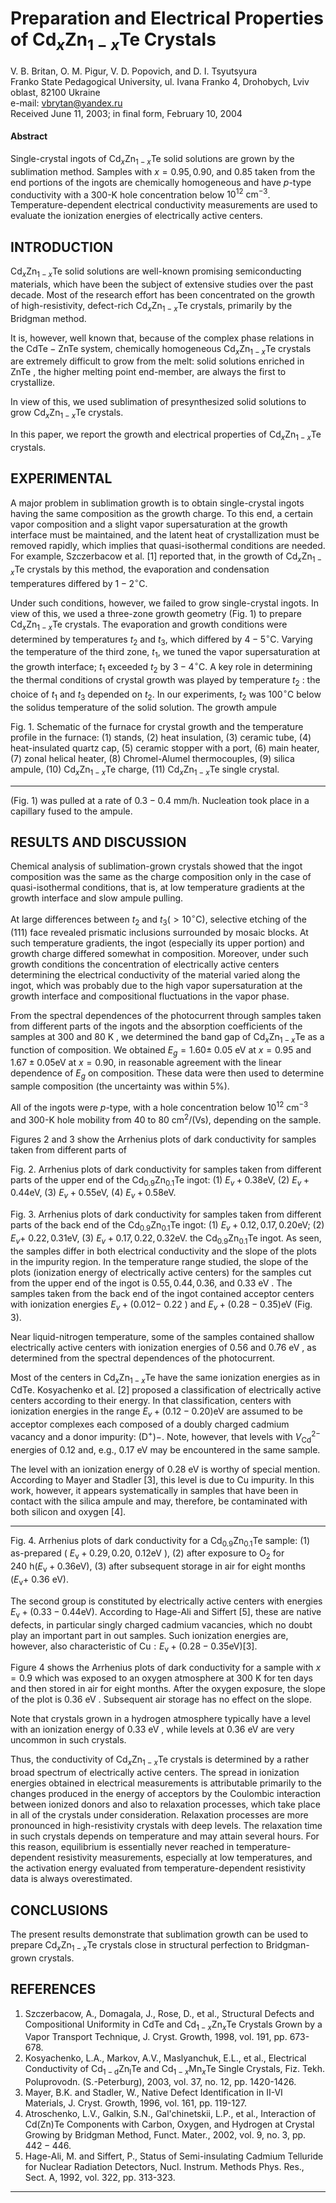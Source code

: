 # Preparation and Electrical Properties of $\mathrm{Cd}_{x} \mathbf{Z n}_{1-x} \mathbf{T e}$ Crystals 

V. B. Britan, O. M. Pigur, V. D. Popovich, and D. I. Tsyutsyura<br>Franko State Pedagogical University, ul. Ivana Franko 4, Drohobych, Lviv oblast, 82100 Ukraine<br>e-mail: vbrytan@yandex.ru<br>Received June 11, 2003; in final form, February 10, 2004


#### Abstract

Single-crystal ingots of $\mathrm{Cd}_{x} \mathrm{Zn}_{1-x} \mathrm{Te}$ solid solutions are grown by the sublimation method. Samples with $x=0.95,0.90$, and 0.85 taken from the end portions of the ingots are chemically homogeneous and have $p$-type conductivity with a 300-K hole concentration below $10^{12} \mathrm{~cm}^{-3}$. Temperature-dependent electrical conductivity measurements are used to evaluate the ionization energies of electrically active centers.


## INTRODUCTION

$\mathrm{Cd}_{x} \mathrm{Zn}_{1-x} \mathrm{Te}$ solid solutions are well-known promising semiconducting materials, which have been the subject of extensive studies over the past decade. Most of the research effort has been concentrated on the growth of high-resistivity, defect-rich $\mathrm{Cd}_{x} \mathrm{Zn}_{1-x} \mathrm{Te}$ crystals, primarily by the Bridgman method.

It is, however, well known that, because of the complex phase relations in the $\mathrm{CdTe}-\mathrm{ZnTe}$ system, chemically homogeneous $\mathrm{Cd}_{x} \mathrm{Zn}_{1-x} \mathrm{Te}$ crystals are extremely difficult to grow from the melt: solid solutions enriched in ZnTe , the higher melting point end-member, are always the first to crystallize.

In view of this, we used sublimation of presynthesized solid solutions to grow $\mathrm{Cd}_{x} \mathrm{Zn}_{1-x} \mathrm{Te}$ crystals.

In this paper, we report the growth and electrical properties of $\mathrm{Cd}_{x} \mathrm{Zn}_{1-x} \mathrm{Te}$ crystals.

## EXPERIMENTAL

A major problem in sublimation growth is to obtain single-crystal ingots having the same composition as the growth charge. To this end, a certain vapor composition and a slight vapor supersaturation at the growth interface must be maintained, and the latent heat of crystallization must be removed rapidly, which implies that quasi-isothermal conditions are needed. For example, Szczerbacow et al. [1] reported that, in the growth of $\mathrm{Cd}_{x} \mathrm{Zn}_{1-x} \mathrm{Te}$ crystals by this method, the evaporation and condensation temperatures differed by $1-2^{\circ} \mathrm{C}$.

Under such conditions, however, we failed to grow single-crystal ingots. In view of this, we used a three-zone growth geometry (Fig. 1) to prepare $\mathrm{Cd}_{x} \mathrm{Zn}_{1-x} \mathrm{Te}$ crystals. The evaporation and growth conditions were determined by temperatures $t_{2}$ and $t_{3}$, which differed by $4-5^{\circ} \mathrm{C}$. Varying the temperature of the third zone, $t_{1}$, we tuned the vapor supersaturation at the growth interface; $t_{1}$ exceeded $t_{2}$ by $3-4^{\circ} \mathrm{C}$. A key role in determining the thermal conditions of crystal growth was played by temperature $t_{2}$ : the choice of $t_{1}$ and $t_{3}$ depended on $t_{2}$. In our experiments, $t_{2}$ was $100^{\circ} \mathrm{C}$ below the solidus temperature of the solid solution. The growth ampule



Fig. 1. Schematic of the furnace for crystal growth and the temperature profile in the furnace: (1) stands, (2) heat insulation, (3) ceramic tube, (4) heat-insulated quartz cap, (5) ceramic stopper with a port, (6) main heater, (7) zonal helical heater, (8) Chromel-Alumel thermocouples, (9) silica ampule, (10) $\mathrm{Cd}_{x} \mathrm{Zn}_{1-x} \mathrm{Te}$ charge, (11) $\mathrm{Cd}_{x} \mathrm{Zn}_{1-x} \mathrm{Te}$ single crystal.




---

(Fig. 1) was pulled at a rate of $0.3-0.4 \mathrm{~mm} / \mathrm{h}$. Nucleation took place in a capillary fused to the ampule.

## RESULTS AND DISCUSSION

Chemical analysis of sublimation-grown crystals showed that the ingot composition was the same as the charge composition only in the case of quasi-isothermal conditions, that is, at low temperature gradients at the growth interface and slow ampule pulling.

At large differences between $t_{2}$ and $t_{3}\left(>10^{\circ} \mathrm{C}\right)$, selective etching of the (111) face revealed prismatic inclusions surrounded by mosaic blocks. At such temperature gradients, the ingot (especially its upper portion) and growth charge differed somewhat in composition. Moreover, under such growth conditions the concentration of electrically active centers determining the electrical conductivity of the material varied along the ingot, which was probably due to the high vapor supersaturation at the growth interface and compositional fluctuations in the vapor phase.

From the spectral dependences of the photocurrent through samples taken from different parts of the ingots and the absorption coefficients of the samples at 300 and 80 K , we determined the band gap of $\mathrm{Cd}_{x} \mathrm{Zn}_{1-x} \mathrm{Te}$ as a function of composition. We obtained $E_{g}=1.60 \pm$ 0.05 eV at $x=0.95$ and $1.67 \pm 0.05 \mathrm{eV}$ at $x=0.90$, in reasonable agreement with the linear dependence of $E_{g}$ on composition. These data were then used to determine sample composition (the uncertainty was within 5\%).

All of the ingots were $p$-type, with a hole concentration below $10^{12} \mathrm{~cm}^{-3}$ and 300-K hole mobility from 40 to $80 \mathrm{~cm}^{2} /(\mathrm{V} \mathrm{s})$, depending on the sample.

Figures 2 and 3 show the Arrhenius plots of dark conductivity for samples taken from different parts of



Fig. 2. Arrhenius plots of dark conductivity for samples taken from different parts of the upper end of the $\mathrm{Cd}_{0.9} \mathrm{Zn}_{0.1} \mathrm{Te}$ ingot: (1) $E_{v}+0.38 \mathrm{eV}$, (2) $E_{v}+0.44 \mathrm{eV}$, (3) $E_{v}+0.55 \mathrm{eV}$, (4) $E_{v}+0.58 \mathrm{eV}$.



Fig. 3. Arrhenius plots of dark conductivity for samples taken from different parts of the back end of the $\mathrm{Cd}_{0.9} \mathrm{Zn}_{0.1} \mathrm{Te}$ ingot: (1) $E_{v}+0.12,0.17,0.20 \mathrm{eV}$; (2) $E_{v}+$ $0.22,0.31 \mathrm{eV}$, (3) $E_{v}+0.17,0.22,0.32 \mathrm{eV}$.
the $\mathrm{Cd}_{0.9} \mathrm{Zn}_{0.1} \mathrm{Te}$ ingot. As seen, the samples differ in both electrical conductivity and the slope of the plots in the impurity region. In the temperature range studied, the slope of the plots (ionization energy of electrically active centers) for the samples cut from the upper end of the ingot is $0.55,0.44,0.36$, and 0.33 eV . The samples taken from the back end of the ingot contained acceptor centers with ionization energies $E_{v}+(0.012-$ 0.22 ) and $E_{v}+(0.28-0.35) \mathrm{eV}$ (Fig. 3).

Near liquid-nitrogen temperature, some of the samples contained shallow electrically active centers with ionization energies of 0.56 and 0.76 eV , as determined from the spectral dependences of the photocurrent.

Most of the centers in $\mathrm{Cd}_{x} \mathrm{Zn}_{1-x} \mathrm{Te}$ have the same ionization energies as in CdTe. Kosyachenko et al. [2] proposed a classification of electrically active centers according to their energy. In that classification, centers with ionization energies in the range $E_{v}+(0.12-0.20) \mathrm{eV}$ are assumed to be acceptor complexes each composed of a doubly charged cadmium vacancy and a donor impurity: $\left(\mathrm{D}^{+}\right)-$. Note, however, that levels with $V_{\mathrm{Cd}}^{2-}$ energies of 0.12 and, e.g., 0.17 eV may be encountered in the same sample.

The level with an ionization energy of 0.28 eV is worthy of special mention. According to Mayer and Stadler [3], this level is due to Cu impurity. In this work, however, it appears systematically in samples that have been in contact with the silica ampule and may, therefore, be contaminated with both silicon and oxygen [4].




---



Fig. 4. Arrhenius plots of dark conductivity for a $\mathrm{Cd}_{0.9} \mathrm{Zn}_{0.1} \mathrm{Te}$ sample: (1) as-prepared ( $E_{\mathrm{v}}+0.29,0.20$, $0.12 \mathrm{eV}$ ), (2) after exposure to $\mathrm{O}_{2}$ for $240 \mathrm{~h}\left(E_{\mathrm{v}}+0.36 \mathrm{eV}\right)$, (3) after subsequent storage in air for eight months $\left(E_{\mathrm{v}}+\right.$ 0.36 eV$)$.

The second group is constituted by electrically active centers with energies $E_{\mathrm{v}}+(0.33-0.44 \mathrm{eV})$. According to Hage-Ali and Siffert [5], these are native defects, in particular singly charged cadmium vacancies, which no doubt play an important part in out samples. Such ionization energies are, however, also characteristic of $\mathrm{Cu}: E_{\mathrm{v}}+(0.28-0.35 \mathrm{eV})[3]$.

Figure 4 shows the Arrhenius plots of dark conductivity for a sample with $x=0.9$ which was exposed to an oxygen atmosphere at 300 K for ten days and then stored in air for eight months. After the oxygen exposure, the slope of the plot is 0.36 eV . Subsequent air storage has no effect on the slope.

Note that crystals grown in a hydrogen atmosphere typically have a level with an ionization energy of 0.33 eV , while levels at 0.36 eV are very uncommon in such crystals.

Thus, the conductivity of $\mathrm{Cd}_{x} \mathrm{Zn}_{1-x} \mathrm{Te}$ crystals is determined by a rather broad spectrum of electrically active centers. The spread in ionization energies obtained in electrical measurements is attributable primarily to the changes produced in the energy of acceptors by the Coulombic interaction between ionized donors and also to relaxation processes, which take place in all of the crystals under consideration. Relaxation processes are more pronounced in high-resistivity crystals with deep levels. The relaxation time in such crystals depends on temperature and may attain several hours. For this reason, equilibrium is essentially never reached in temperature-dependent resistivity measurements, especially at low temperatures, and the activation energy evaluated from temperature-dependent resistivity data is always overestimated.

## CONCLUSIONS

The present results demonstrate that sublimation growth can be used to prepare $\mathrm{Cd}_{x} \mathrm{Zn}_{1-x} \mathrm{Te}$ crystals close in structural perfection to Bridgman-grown crystals.

## REFERENCES

1. Szczerbacow, A., Domagala, J., Rose, D., et al., Structural Defects and Compositional Uniformity in CdTe and $\mathrm{Cd}_{1-x} \mathrm{Zn}_{x} \mathrm{Te}$ Crystals Grown by a Vapor Transport Technique, J. Cryst. Growth, 1998, vol. 191, pp. 673-678.
2. Kosyachenko, L.A., Markov, A.V., Maslyanchuk, E.L., et al., Electrical Conductivity of $\mathrm{Cd}_{1-\mathrm{d}} \mathrm{Zn}_{\mathrm{l}} \mathrm{Te}$ and $\mathrm{Cd}_{1-x} \mathrm{Mn}_{x} \mathrm{Te}$ Single Crystals, Fiz. Tekh. Poluprovodn. (S.-Peterburg), 2003, vol. 37, no. 12, pp. 1420-1426.
3. Mayer, B.K. and Stadler, W., Native Defect Identification in II-VI Materials, J. Cryst. Growth, 1996, vol. 161, pp. 119-127.
4. Atroschenko, L.V., Galkin, S.N., Gal'chinetskii, L.P., et al., Interaction of $\mathrm{Cd}(\mathrm{Zn}) \mathrm{Te}$ Components with Carbon, Oxygen, and Hydrogen at Crystal Growing by Bridgman Method, Funct. Mater., 2002, vol. 9, no. 3, pp. $442-446$.
5. Hage-Ali, M. and Siffert, P., Status of Semi-insulating Cadmium Telluride for Nuclear Radiation Detectors, Nucl. Instrum. Methods Phys. Res., Sect. A, 1992, vol. 322, pp. 313-323.



---

